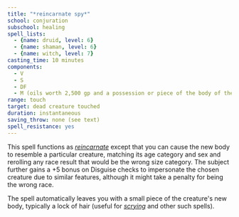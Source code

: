```yaml
---
title: "*reincarnate spy*"
school: conjuration
subschool: healing
spell_lists:
  - {name: druid, level: 6}
  - {name: shaman, level: 6}
  - {name: witch, level: 7}
casting_time: 10 minutes
components:
  - V
  - S
  - DF
  - M (oils worth 2,500 gp and a possession or piece of the body of the creature to resemble)
range: touch
target: dead creature touched
duration: instantaneous
saving_throw: none (see text)
spell_resistance: yes
---
```


This spell functions as [*reincarnate*](/spells/reincarnate/) except that you can cause the new body to resemble a particular creature, matching its age category and sex and rerolling any race result that would be the wrong size category. The subject further gains a +5 bonus on Disguise checks to impersonate the chosen creature due to similar features, although it might take a penalty for being the wrong race.

The spell automatically leaves you with a small piece of the creature's new body, typically a lock of hair (useful for [*scrying*](/spells/scrying/) and other such spells).


